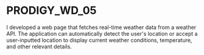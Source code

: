 # PRODIGY_WD_05
I developed a web page that fetches real-time weather data from a weather API. The application can automatically detect the user's location or accept a user-inputted location to display current weather conditions, temperature, and other relevant details.

